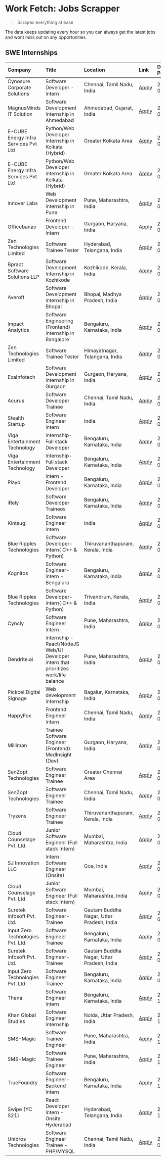 # Work Fetch: Jobs Scrapper
> Scrapes everything at ease

The data keeps updating every hour so you can always get the latest jobs and wont miss out on any opportunities.

## SWE Internships
<!--START_SECTION:workfetch-->
| Company                              | Title                                                                                | Location                                  | Link                                                                                                                                                                                                                                                                                                | Date Posted   |
|:-------------------------------------|:-------------------------------------------------------------------------------------|:------------------------------------------|:----------------------------------------------------------------------------------------------------------------------------------------------------------------------------------------------------------------------------------------------------------------------------------------------------|:--------------|
| Cynosure Corporate Solutions         | Software Developer -Intern                                                           | Chennai, Tamil Nadu, India                | [Apply](https://in.linkedin.com/jobs/view/software-developer-intern-at-cynosure-corporate-solutions-3884767755?position=19&pageNum=0&refId=jGjAEZbInVMUdSoxx8iP8g%3D%3D&trackingId=eLOQsdyppJYqXZGEL83ztA%3D%3D&trk=public_jobs_jserp-result_search-card)                                           | 2024-04-04    |
| MagnusMinds IT Solution              | Software Development Internship in Ahmedabad                                         | Ahmedabad, Gujarat, India                 | [Apply](https://in.linkedin.com/jobs/view/software-development-internship-in-ahmedabad-at-magnusminds-it-solution-3883933909?position=47&pageNum=0&refId=jGjAEZbInVMUdSoxx8iP8g%3D%3D&trackingId=sZG3ctyohID27ZKRmTmqcg%3D%3D&trk=public_jobs_jserp-result_search-card)                             | 2024-04-03    |
| E-CUBE Energy Infra Services Pvt Ltd | Python/Web Developer Internship in Kolkata (Hybrid)                                  | Greater Kolkata Area                      | [Apply](https://in.linkedin.com/jobs/view/python-web-developer-internship-in-kolkata-hybrid-at-e-cube-energy-infra-services-pvt-ltd-3882160442?position=30&pageNum=0&refId=jGjAEZbInVMUdSoxx8iP8g%3D%3D&trackingId=jxSxMWik3%2B4mUWbFBl%2FBuA%3D%3D&trk=public_jobs_jserp-result_search-card)       | 2024-04-02    |
| E-CUBE Energy Infra Services Pvt Ltd | Python/Web Developer Internship in Kolkata (Hybrid)                                  | Greater Kolkata Area                      | [Apply](https://in.linkedin.com/jobs/view/python-web-developer-internship-in-kolkata-hybrid-at-e-cube-energy-infra-services-pvt-ltd-3882160442?position=5&pageNum=2&refId=H%2FTKD8676uQWk2omJV56VA%3D%3D&trackingId=xjjnfLwgVaW1pB6CMR3kgA%3D%3D&trk=public_jobs_jserp-result_search-card)          | 2024-04-02    |
| Innover Labs                         | Web Development Internship in Pune                                                   | Pune, Maharashtra, India                  | [Apply](https://in.linkedin.com/jobs/view/web-development-internship-in-pune-at-innover-labs-3875494237?position=9&pageNum=0&refId=jGjAEZbInVMUdSoxx8iP8g%3D%3D&trackingId=ni690zKWy0VS5Wgi805qDQ%3D%3D&trk=public_jobs_jserp-result_search-card)                                                   | 2024-03-28    |
| Officebanao                          | Frontend Developer - Intern                                                          | Gurgaon, Haryana, India                   | [Apply](https://in.linkedin.com/jobs/view/frontend-developer-intern-at-officebanao-3871265915?position=14&pageNum=0&refId=jGjAEZbInVMUdSoxx8iP8g%3D%3D&trackingId=klB0nluKVOgI7oyaMlIOBg%3D%3D&trk=public_jobs_jserp-result_search-card)                                                            | 2024-03-28    |
| Zen Technologies Limited             | Software Trainee Tester                                                              | Hyderabad, Telangana, India               | [Apply](https://in.linkedin.com/jobs/view/software-trainee-tester-at-zen-technologies-limited-3872036112?position=13&pageNum=0&refId=jGjAEZbInVMUdSoxx8iP8g%3D%3D&trackingId=rGhQg6Ank6g21U3dOUx65Q%3D%3D&trk=public_jobs_jserp-result_search-card)                                                 | 2024-03-27    |
| Bpract Software Solutions LLP        | Software Development Internship in Kozhikode                                         | Kozhikode, Kerala, India                  | [Apply](https://in.linkedin.com/jobs/view/software-development-internship-in-kozhikode-at-bpract-software-solutions-llp-3874054300?position=23&pageNum=0&refId=jGjAEZbInVMUdSoxx8iP8g%3D%3D&trackingId=Kw%2BnQTGGDcr53senupKZdA%3D%3D&trk=public_jobs_jserp-result_search-card)                     | 2024-03-27    |
| Averoft                              | Software Development Internship in Bhopal                                            | Bhopal, Madhya Pradesh, India             | [Apply](https://in.linkedin.com/jobs/view/software-development-internship-in-bhopal-at-averoft-3874051550?position=53&pageNum=0&refId=jGjAEZbInVMUdSoxx8iP8g%3D%3D&trackingId=JLF8awwbbN9yCkWBshRGIA%3D%3D&trk=public_jobs_jserp-result_search-card)                                                | 2024-03-27    |
| Impact Analytics                     | Software Engineering (Frontend) Internship in Bangalore                              | Bengaluru, Karnataka, India               | [Apply](https://in.linkedin.com/jobs/view/software-engineering-frontend-internship-in-bangalore-at-impact-analytics-3872535077?position=4&pageNum=0&refId=jGjAEZbInVMUdSoxx8iP8g%3D%3D&trackingId=aIX2N%2FScER8XQeei4HuZnQ%3D%3D&trk=public_jobs_jserp-result_search-card)                          | 2024-03-26    |
| Zen Technologies Limited             | Software Trainee Tester                                                              | Himayatnagar, Telangana, India            | [Apply](https://in.linkedin.com/jobs/view/software-trainee-tester-at-zen-technologies-limited-3872100214?position=11&pageNum=0&refId=jGjAEZbInVMUdSoxx8iP8g%3D%3D&trackingId=wptDCe7v2KakmmLEmCQX9g%3D%3D&trk=public_jobs_jserp-result_search-card)                                                 | 2024-03-26    |
| ExaInfotech                          | Software Development Internship in Gurgaon                                           | Gurgaon, Haryana, India                   | [Apply](https://in.linkedin.com/jobs/view/software-development-internship-in-gurgaon-at-exainfotech-3872534185?position=17&pageNum=0&refId=jGjAEZbInVMUdSoxx8iP8g%3D%3D&trackingId=d45PahKFCRyJxeP7Wc8Kcw%3D%3D&trk=public_jobs_jserp-result_search-card)                                           | 2024-03-26    |
| Acurus                               | Software Developer Trainee                                                           | Chennai, Tamil Nadu, India                | [Apply](https://in.linkedin.com/jobs/view/software-developer-trainee-at-acurus-3871400616?position=24&pageNum=0&refId=jGjAEZbInVMUdSoxx8iP8g%3D%3D&trackingId=3ImS5peJImaIxhzXdBV7Nw%3D%3D&trk=public_jobs_jserp-result_search-card)                                                                | 2024-03-26    |
| Stealth Startup                      | Software Engineer Intern                                                             | India                                     | [Apply](https://in.linkedin.com/jobs/view/software-engineer-intern-at-stealth-startup-3868406943?position=48&pageNum=0&refId=jGjAEZbInVMUdSoxx8iP8g%3D%3D&trackingId=jw39K%2B3%2FnfiF9lMHxt%2BEDw%3D%3D&trk=public_jobs_jserp-result_search-card)                                                   | 2024-03-26    |
| Viga Entertainment Technology        | Internship-Full stack Developer                                                      | Bengaluru, Karnataka, India               | [Apply](https://in.linkedin.com/jobs/view/internship-full-stack-developer-at-viga-entertainment-technology-3870669789?position=33&pageNum=0&refId=jGjAEZbInVMUdSoxx8iP8g%3D%3D&trackingId=ry%2FSNgPUEKWUViTzDwicKg%3D%3D&trk=public_jobs_jserp-result_search-card)                                  | 2024-03-25    |
| Viga Entertainment Technology        | Internship-Full stack Developer                                                      | Bengaluru, Karnataka, India               | [Apply](https://in.linkedin.com/jobs/view/internship-full-stack-developer-at-viga-entertainment-technology-3870669789?position=8&pageNum=2&refId=H%2FTKD8676uQWk2omJV56VA%3D%3D&trackingId=IRr6ROsqL3d%2FglQs4nR5Iw%3D%3D&trk=public_jobs_jserp-result_search-card)                                 | 2024-03-25    |
| Playo                                | Intern - Frontend Developer                                                          | Bengaluru, Karnataka, India               | [Apply](https://in.linkedin.com/jobs/view/intern-frontend-developer-at-playo-3864131172?position=7&pageNum=0&refId=jGjAEZbInVMUdSoxx8iP8g%3D%3D&trackingId=oeekTrzwS9mGn1g0VqA2DQ%3D%3D&trk=public_jobs_jserp-result_search-card)                                                                   | 2024-03-22    |
| iRely                                | Software Developer Trainees                                                          | Bengaluru, Karnataka, India               | [Apply](https://in.linkedin.com/jobs/view/software-developer-trainees-at-irely-3860566039?position=2&pageNum=0&refId=jGjAEZbInVMUdSoxx8iP8g%3D%3D&trackingId=KuzWJbLV1fklM%2B0qj61sEQ%3D%3D&trk=public_jobs_jserp-result_search-card)                                                               | 2024-03-18    |
| Kintsugi                             | Software Engineer Intern                                                             | India                                     | [Apply](https://in.linkedin.com/jobs/view/software-engineer-intern-at-kintsugi-3857074071?position=37&pageNum=0&refId=jGjAEZbInVMUdSoxx8iP8g%3D%3D&trackingId=zLfc71Ciksj%2By05592qerQ%3D%3D&trk=public_jobs_jserp-result_search-card)                                                              | 2024-03-16    |
| Blue Ripples Technologies            | Software Developer- Intern( C++ & Python)                                            | Thiruvananthapuram, Kerala, India         | [Apply](https://in.linkedin.com/jobs/view/software-developer-intern-c%2B%2B-python-at-blue-ripples-technologies-3855594494?position=20&pageNum=0&refId=jGjAEZbInVMUdSoxx8iP8g%3D%3D&trackingId=pc2pnHuorbBbduzyHQwc%2Fw%3D%3D&trk=public_jobs_jserp-result_search-card)                             | 2024-03-14    |
| Kognitos                             | Software Engineer-Intern -Bengaluru                                                  | Bengaluru, Karnataka, India               | [Apply](https://in.linkedin.com/jobs/view/software-engineer-intern-bengaluru-at-kognitos-3855361239?position=8&pageNum=0&refId=jGjAEZbInVMUdSoxx8iP8g%3D%3D&trackingId=WvYCnepRWk12dEB3hudWDg%3D%3D&trk=public_jobs_jserp-result_search-card)                                                       | 2024-03-13    |
| Blue Ripples Technologies            | Software Developer- Intern( C++  & Python)                                           | Trivandrum, Kerala, India                 | [Apply](https://in.linkedin.com/jobs/view/software-developer-intern-c%2B%2B-python-at-blue-ripples-technologies-3856150730?position=21&pageNum=0&refId=jGjAEZbInVMUdSoxx8iP8g%3D%3D&trackingId=hJJszr0sEEunIGjT0qNWpQ%3D%3D&trk=public_jobs_jserp-result_search-card)                               | 2024-03-13    |
| Cyncly                               | Software Engineer Intern                                                             | Pune, Maharashtra, India                  | [Apply](https://in.linkedin.com/jobs/view/software-engineer-intern-at-cyncly-3853990178?position=22&pageNum=0&refId=jGjAEZbInVMUdSoxx8iP8g%3D%3D&trackingId=gueog%2FfB2bCkllMzbVySNQ%3D%3D&trk=public_jobs_jserp-result_search-card)                                                                | 2024-03-13    |
| Dendrite.ai                          | Internship - React/NodeJS Web/UI Developer Intern that prioritizes work/life balance | Pune, Maharashtra, India                  | [Apply](https://in.linkedin.com/jobs/view/internship-react-nodejs-web-ui-developer-intern-that-prioritizes-work-life-balance-at-dendrite-ai-3853583200?position=39&pageNum=0&refId=jGjAEZbInVMUdSoxx8iP8g%3D%3D&trackingId=1nnZvUY%2BNZpPRuBFeejnAg%3D%3D&trk=public_jobs_jserp-result_search-card) | 2024-03-12    |
| Pickcel Digital Signage              | Web development Internship                                                           | Bagalur, Karnataka, India                 | [Apply](https://in.linkedin.com/jobs/view/web-development-internship-at-pickcel-digital-signage-3849506118?position=58&pageNum=0&refId=jGjAEZbInVMUdSoxx8iP8g%3D%3D&trackingId=wPSf9dltZbGp%2F1fSv6xiZA%3D%3D&trk=public_jobs_jserp-result_search-card)                                             | 2024-03-08    |
| HappyFox                             | Frontend Engineer Intern                                                             | Chennai, Tamil Nadu, India                | [Apply](https://in.linkedin.com/jobs/view/frontend-engineer-intern-at-happyfox-3848357951?position=52&pageNum=0&refId=jGjAEZbInVMUdSoxx8iP8g%3D%3D&trackingId=WMMZXC9nq8fiC5cKR%2FFD3Q%3D%3D&trk=public_jobs_jserp-result_search-card)                                                              | 2024-03-07    |
| Milliman                             | Trainee Software Engineer (Frontend): MedInsight (Dev)                               | Gurgaon, Haryana, India                   | [Apply](https://in.linkedin.com/jobs/view/trainee-software-engineer-frontend-medinsight-dev-at-milliman-3792874280?position=12&pageNum=0&refId=jGjAEZbInVMUdSoxx8iP8g%3D%3D&trackingId=dZCWdJHdvJ1wwiLC%2F%2BiAvA%3D%3D&trk=public_jobs_jserp-result_search-card)                                   | 2024-03-01    |
| SenZopt Technologies                 | Software Engineer Trainee                                                            | Greater Chennai Area                      | [Apply](https://in.linkedin.com/jobs/view/software-engineer-trainee-at-senzopt-technologies-3827688781?position=40&pageNum=0&refId=jGjAEZbInVMUdSoxx8iP8g%3D%3D&trackingId=NT0X5Ea3UKSX3uCtGuJTFw%3D%3D&trk=public_jobs_jserp-result_search-card)                                                   | 2024-02-12    |
| SenZopt Technologies                 | Software Engineer Trainee                                                            | Chennai, Tamil Nadu, India                | [Apply](https://in.linkedin.com/jobs/view/software-engineer-trainee-at-senzopt-technologies-3827686880?position=55&pageNum=0&refId=jGjAEZbInVMUdSoxx8iP8g%3D%3D&trackingId=yUc5Yfgxn3ksCK9Em8HY%2FQ%3D%3D&trk=public_jobs_jserp-result_search-card)                                                 | 2024-02-12    |
| Tryzens                              | Software Engineer Trainee                                                            | Thiruvananthapuram, Kerala, India         | [Apply](https://in.linkedin.com/jobs/view/software-engineer-trainee-at-tryzens-3809363491?position=41&pageNum=0&refId=jGjAEZbInVMUdSoxx8iP8g%3D%3D&trackingId=51Fm7fSyjIwFbWWVIf6Gkg%3D%3D&trk=public_jobs_jserp-result_search-card)                                                                | 2024-01-18    |
| Cloud Counselage Pvt. Ltd.           | Junior Software Engineer (Full stack Intern)                                         | Mumbai, Maharashtra, India                | [Apply](https://in.linkedin.com/jobs/view/junior-software-engineer-full-stack-intern-at-cloud-counselage-pvt-ltd-3803132814?position=31&pageNum=0&refId=jGjAEZbInVMUdSoxx8iP8g%3D%3D&trackingId=0%2F8%2FjibTWg2xLbmsA0MK%2FA%3D%3D&trk=public_jobs_jserp-result_search-card)                        | 2024-01-11    |
| SJ Innovation LLC                    | Intern Software Engineer (Onsite)                                                    | Goa, India                                | [Apply](https://in.linkedin.com/jobs/view/intern-software-engineer-onsite-at-sj-innovation-llc-3799959011?position=50&pageNum=0&refId=jGjAEZbInVMUdSoxx8iP8g%3D%3D&trackingId=PQNSZuKhjaIZSLEm%2B%2B1o6g%3D%3D&trk=public_jobs_jserp-result_search-card)                                            | 2024-01-11    |
| Cloud Counselage Pvt. Ltd.           | Junior Software Engineer (Full stack Intern)                                         | Mumbai, Maharashtra, India                | [Apply](https://in.linkedin.com/jobs/view/junior-software-engineer-full-stack-intern-at-cloud-counselage-pvt-ltd-3803132814?position=6&pageNum=2&refId=H%2FTKD8676uQWk2omJV56VA%3D%3D&trackingId=p%2FJiCcaUE6WvjD563opFQw%3D%3D&trk=public_jobs_jserp-result_search-card)                           | 2024-01-11    |
| Suretek Infosoft Pvt. Ltd.           | Software Engineer-Trainee                                                            | Gautam Buddha Nagar, Uttar Pradesh, India | [Apply](https://in.linkedin.com/jobs/view/software-engineer-trainee-at-suretek-infosoft-pvt-ltd-3800934643?position=27&pageNum=0&refId=jGjAEZbInVMUdSoxx8iP8g%3D%3D&trackingId=iG%2F6wcDeWQ5DrGsXXywkKQ%3D%3D&trk=public_jobs_jserp-result_search-card)                                             | 2024-01-09    |
| Input Zero Technologies Pvt. Ltd.    | Software Engineer Trainee                                                            | Bengaluru, Karnataka, India               | [Apply](https://in.linkedin.com/jobs/view/software-engineer-trainee-at-input-zero-technologies-pvt-ltd-3800927643?position=35&pageNum=0&refId=jGjAEZbInVMUdSoxx8iP8g%3D%3D&trackingId=sSrCCx82aC%2BdIkPJwkeJ%2FA%3D%3D&trk=public_jobs_jserp-result_search-card)                                    | 2024-01-09    |
| Suretek Infosoft Pvt. Ltd.           | Software Engineer-Trainee                                                            | Gautam Buddha Nagar, Uttar Pradesh, India | [Apply](https://in.linkedin.com/jobs/view/software-engineer-trainee-at-suretek-infosoft-pvt-ltd-3800934643?position=2&pageNum=2&refId=H%2FTKD8676uQWk2omJV56VA%3D%3D&trackingId=TI5hvPGMDF%2FpnrDWsBiwgg%3D%3D&trk=public_jobs_jserp-result_search-card)                                            | 2024-01-09    |
| Input Zero Technologies Pvt. Ltd.    | Software Engineer Trainee                                                            | Bengaluru, Karnataka, India               | [Apply](https://in.linkedin.com/jobs/view/software-engineer-trainee-at-input-zero-technologies-pvt-ltd-3800927643?position=10&pageNum=2&refId=H%2FTKD8676uQWk2omJV56VA%3D%3D&trackingId=ES0Kh1BQhxWfmHnkJHVIJg%3D%3D&trk=public_jobs_jserp-result_search-card)                                      | 2024-01-09    |
| Thena                                | Software Engineer Intern                                                             | Bengaluru, Karnataka, India               | [Apply](https://in.linkedin.com/jobs/view/software-engineer-intern-at-thena-3778731751?position=25&pageNum=0&refId=jGjAEZbInVMUdSoxx8iP8g%3D%3D&trackingId=47IvrmvHcrQ0jaYzpMIDuw%3D%3D&trk=public_jobs_jserp-result_search-card)                                                                   | 2023-12-05    |
| Khan Global Studies                  | Software Engineer Internship                                                         | Noida, Uttar Pradesh, India               | [Apply](https://in.linkedin.com/jobs/view/software-engineer-internship-at-khan-global-studies-3766942197?position=57&pageNum=0&refId=jGjAEZbInVMUdSoxx8iP8g%3D%3D&trackingId=NZp%2B%2F6NgPMGxkzx60MskXA%3D%3D&trk=public_jobs_jserp-result_search-card)                                             | 2023-11-27    |
| SMS-Magic                            | Software Trainee Engineer                                                            | Pune, Maharashtra, India                  | [Apply](https://in.linkedin.com/jobs/view/software-trainee-engineer-at-sms-magic-3761409781?position=34&pageNum=0&refId=jGjAEZbInVMUdSoxx8iP8g%3D%3D&trackingId=wye5GnMPSjvNE4p%2FOVzWtA%3D%3D&trk=public_jobs_jserp-result_search-card)                                                            | 2023-11-16    |
| SMS-Magic                            | Software Trainee Engineer                                                            | Pune, Maharashtra, India                  | [Apply](https://in.linkedin.com/jobs/view/software-trainee-engineer-at-sms-magic-3761409781?position=9&pageNum=2&refId=H%2FTKD8676uQWk2omJV56VA%3D%3D&trackingId=%2BUwW%2FTtZba85wIe1sqD3sQ%3D%3D&trk=public_jobs_jserp-result_search-card)                                                         | 2023-11-16    |
| TrueFoundry                          | Software Engineer-Backend Intern                                                     | Bengaluru, Karnataka, India               | [Apply](https://in.linkedin.com/jobs/view/software-engineer-backend-intern-at-truefoundry-3779508170?position=36&pageNum=0&refId=jGjAEZbInVMUdSoxx8iP8g%3D%3D&trackingId=gf1rEJAcj%2BkZbjANLijBBQ%3D%3D&trk=public_jobs_jserp-result_search-card)                                                   | 2023-11-10    |
| Swipe (YC S21)                       | React Developer Intern - Onsite Hyderabad                                            | Hyderabad, Telangana, India               | [Apply](https://in.linkedin.com/jobs/view/react-developer-intern-onsite-hyderabad-at-swipe-yc-s21-3737600089?position=43&pageNum=0&refId=jGjAEZbInVMUdSoxx8iP8g%3D%3D&trackingId=5cdbCRLzHEqhOhwq5ZDQvQ%3D%3D&trk=public_jobs_jserp-result_search-card)                                             | 2023-10-13    |
| Unibros Technologies                 | Software Engineer Trainee - PHP/MYSQL                                                | Chennai, Tamil Nadu, India                | [Apply](https://in.linkedin.com/jobs/view/software-engineer-trainee-php-mysql-at-unibros-technologies-3656599241?position=42&pageNum=0&refId=jGjAEZbInVMUdSoxx8iP8g%3D%3D&trackingId=O%2FWWh1%2FuaE8PrOuiUAtqJg%3D%3D&trk=public_jobs_jserp-result_search-card)                                     | 2023-06-12    |
<!--END_SECTION:workfetch-->

